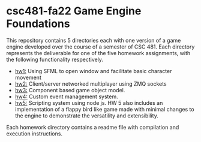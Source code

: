# csc481-fa22 Game Engine Foundations
   
   This repository contains 5 directories each with one version of a game engine developed
   over the course of a semester of CSC 481.
   Each directory represents the deliverable for one of the five homework assignments,
   with the following functionality respectively.
   
   - [hw1:](https://github.ncsu.edu/dwsmith7/csc481-fa22/tree/main/hw1) Using SFML to open window and facilitate basic character movement
   - [hw2:](https://github.ncsu.edu/dwsmith7/csc481-fa22/tree/main/hw2) Client/server networked multiplayer using ZMQ sockets
   - [hw3:](https://github.ncsu.edu/dwsmith7/csc481-fa22/tree/main/hw3) Component based game object model.
   - [hw4:](https://github.ncsu.edu/dwsmith7/csc481-fa22/tree/main/hw4)  Custom event management system.
   - [hw5:](https://github.ncsu.edu/dwsmith7/csc481-fa22/tree/main/hw5) Scripting system using node js. HW 5 also includes an implementation of a flappy bird like game made with minimal changes to the engine to demonstrate the versatility and extensibility.

   Each homework directory contains a readme file with compilation and execution instructions.
